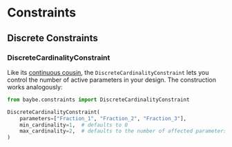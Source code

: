 # Constraints
## Discrete Constraints
### DiscreteCardinalityConstraint

Like its [continuous cousin](), the
`DiscreteCardinalityConstraint` lets you control the
number of active parameters in your design. The construction works analogously:

```python
from baybe.constraints import DiscreteCardinalityConstraint

DiscreteCardinalityConstraint(
    parameters=["Fraction_1", "Fraction_2", "Fraction_3"],
    min_cardinality=1,  # defaults to 0
    max_cardinality=2,  # defaults to the number of affected parameters (here: 3)
)
```